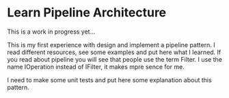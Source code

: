 # Learn Pipeline Architecture
This is a work in progress yet...

This is my first experience with design and implement a pipeline pattern. I read different resources, see some examples and put here what I learned. 
If you read about pipeline you will see that people use the term Filter. I use the name IOperation instead of IFilter, it makes mpre sence for me.

I need to make some unit tests and put here some explanation about this pattern.

